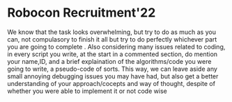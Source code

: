 # Robocon Recruitment'22



We know that the task looks overwhelming, but try to do as much as you can, not compulasory to finish it all but try to do perfectly whichever part you are going to complete . Also considering many issues related to coding, in every script you write, at the start in a commented section, do mention your name,ID, and a brief explaination of the algorithms/code you were going to write, a pseudo-code of sorts. This way, we can leave aside any small annoying debugging issues you may have had, but also get a better understanding of your approach/cocepts and way of thought, despite of whether you were able to implement it or not code wise


